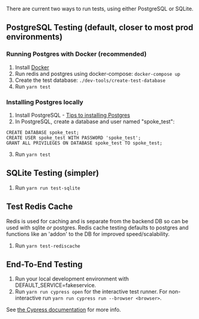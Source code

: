 There are current two ways to run tests, using either PostgreSQL or SQLite.

## PostgreSQL Testing (default, closer to most prod environments)

### Running Postgres with Docker (recommended)

1. Install [Docker](https://docs.docker.com/desktop/)
2. Run redis and postgres using docker-compose: `docker-compose up`
3. Create the test database: `./dev-tools/create-test-database`
4. Run `yarn test`
 
### Installing Postgres locally
1) Install PostgreSQL - [Tips to installing Postgres](https://www.codementor.io/engineerapart/getting-started-with-postgresql-on-mac-osx-are8jcopb)
2) In PostgreSQL, create a database and user named "spoke_test":
```
CREATE DATABASE spoke_test;
CREATE USER spoke_test WITH PASSWORD 'spoke_test';
GRANT ALL PRIVILEGES ON DATABASE spoke_test TO spoke_test;
```
3) Run `yarn test`

## SQLite Testing (simpler)

1) Run `yarn run test-sqlite`

## Test Redis Cache

Redis is used for caching and is separate from the backend DB so can be used with sqlite *or* postgres. Redis cache testing defaults to postgres and functions like an 'addon' to the DB for improved speed/scalability.

1) Run `yarn test-rediscache`

## End-To-End Testing

1. Run your local development environment with DEFAULT_SERVICE=fakeservice.
2. Run `yarn run cypress open` for the interactive test runner. For non-interactive
   run `yarn run cypress run --browser <browser>`.

See [the Cypress documentation](https://docs.cypress.io/guides/guides/command-line.html) for more info.
